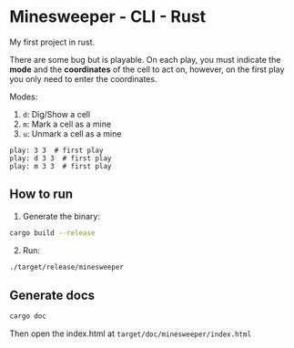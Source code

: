 # Minesweeper - CLI - Rust

My first project in rust.

There are some bug but is playable.
On each play, you must indicate the **mode** and the **coordinates** of the cell to act on, however, on the first play you only need to enter the coordinates.

Modes:
1. `d`: Dig/Show a cell
2. `m`: Mark a cell as a mine
3. `u`: Unmark a cell as a mine

```
play: 3 3  # first play
play: d 3 3  # first play
play: m 3 3  # first play
```


## How to run

1. Generate the binary:
```sh
cargo build --release
```

2. Run:
```sh
./target/release/minesweeper
```

## Generate docs

```sh
cargo doc
```

Then open the index.html at `target/doc/minesweeper/index.html`
